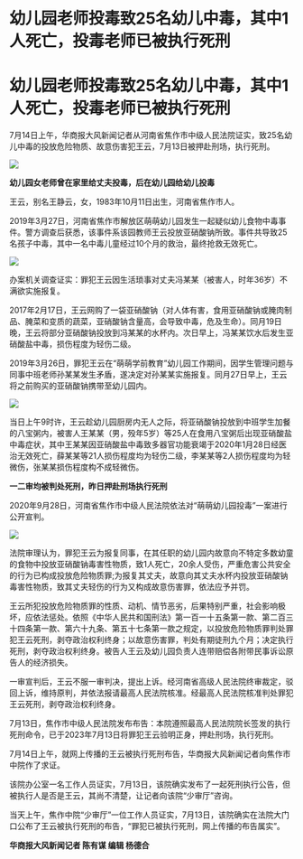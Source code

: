 # 幼儿园老师投毒致25名幼儿中毒，其中1人死亡，投毒老师已被执行死刑

# 幼儿园老师投毒致25名幼儿中毒，其中1人死亡，投毒老师已被执行死刑

7月14日上午，华商报大风新闻记者从河南省焦作市中级人民法院证实，致25名幼儿中毒的投放危险物质、故意伤害犯王云，7月13日被押赴刑场，执行死刑。

![](https://inews.gtimg.com/om_bt/OZXSA7oMboujpxfCyDRdFOwgM1hq-z2PQkAKRazCADIWEAA/1000)

**幼儿园女老师曾在家里给丈夫投毒，后在幼儿园给幼儿投毒**

王云，别名王静云，女，1983年10月11日出生，河南省焦作市人。

2019年3月27日，河南省焦作市解放区萌萌幼儿园发生一起疑似幼儿食物中毒事件。警方调查后获悉，该事件系该园教师王云投放亚硝酸钠所致。事件共导致25名孩子中毒，其中一名中毒儿童经过10个月的救治，最终抢救无效死亡。

![](https://inews.gtimg.com/om_bt/OMjDn9p6PQr9Jz0Yyw6jP2AppzZ5HHR5-o00Xv_vbvebAAA/1000)

办案机关调查证实：罪犯王云因生活琐事对丈夫冯某某（被害人，时年36岁）不满欲实施报复。

2017年2月17日，王云网购了一袋亚硝酸钠（对人体有害，食用亚硝酸钠或腌肉制品、腌菜和变质的蔬菜，亚硝酸钠含量高，会导致中毒，危及生命）。同月19日晚，王云将部分亚硝酸钠投放到冯某某的水杯内。次日早上，冯某某饮水后发生亚硝酸盐中毒，损伤程度为轻伤二级。

2019年3月26日，罪犯王云在“萌萌学前教育”幼儿园工作期间，因学生管理问题与同事中班老师孙某某发生矛盾，遂决定对孙某某实施报复。同月27日早上，王云将之前购买的亚硝酸钠携带至幼儿园内。

![](https://inews.gtimg.com/om_bt/OGukgLzJTM62-9n0hf8P5vad03I9vDLWU4s5R60TgXRT4AA/1000)

当日上午9时许，王云趁幼儿园厨房内无人之际，将亚硝酸钠投放到中班学生加餐的八宝粥内，被害人王某某（男，殁年5岁）等25人在食用八宝粥后出现亚硝酸盐中毒症状，其中王某某因亚硝酸盐中毒致多器官功能衰竭于2020年1月28日经医治无效死亡，薛某某等21人损伤程度均为轻伤二级，李某某等2人损伤程度均为轻微伤，张某某损伤程度构不成轻微伤。

**一二审均被判处死刑，昨日押赴刑场执行死刑**

2020年9月28日，河南省焦作市中级人民法院依法对“萌萌幼儿园投毒”一案进行公开宣判。

![](https://inews.gtimg.com/om_bt/O1vYFMLI7d6iwBEWRDsz12AcRe-3bJFHcMadcxgG56aDYAA/1000)

法院审理认为，罪犯王云为报复同事，在其任职的幼儿园内故意向不特定多数幼童的食物中投放亚硝酸钠毒害性物质，致1人死亡，20余人受伤，严重危害公共安全的行为已构成投放危险物质罪;为报复其丈夫，故意向其丈夫水杯内投放亚硝酸钠毒害性物质，致其丈夫轻伤的行为又构成故意伤害罪，依法应予并罚。

王云所犯投放危险物质罪的性质、动机、情节恶劣，后果特别严重，社会影响极坏，应依法惩处。依照《中华人民共和国刑法》第一百一十五条第一款、第二百三十四条第一款、第六十九条、第五十七条第一款之规定，以投放危险物质罪判处罪犯王云死刑，剥夺政治权利终身；以故意伤害罪，判处有期徒刑九个月；决定执行死刑，剥夺政治权利终身。被告人王云及幼儿园负责人连带赔偿各附带民事诉讼原告人的经济损失。

一审宣判后，王云不服一审判决，提出上诉。经河南省高级人民法院终审裁定，驳回上诉，维持原判，并依法报请最高人民法院核准。经最高人民法院核准判处罪犯王云死刑，剥夺政治权利终身。

7月13日，焦作市中级人民法院发布布告：本院遵照最高人民法院院长签发的执行死刑命令，已于2023年7月13日将罪犯王云验明正身，押赴刑场，执行死刑。

7月14日上午，就网上传播的王云被执行死刑布告，华商报大风新闻记者向焦作市中院作了求证。

该院办公室一名工作人员证实，7月13日，该院确实发布了一起死刑执行公告，但被执行人是否是王云，其尚不清楚，让记者向该院“少审厅”咨询。

当天上午，焦作中院“少审厅”一位工作人员证实，7月13日，该院确实在法院大门口公布了王云被执行死刑的布告，“罪犯已被执行死刑，网上传播的布告属实”。

**华商报大风新闻记者 陈有谋 编辑 杨德合**

